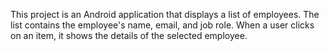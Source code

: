 This project is an Android application that displays a list of employees. The list contains the employee's name, email, and job role. When a user clicks on an item, it shows the details of the selected employee.
